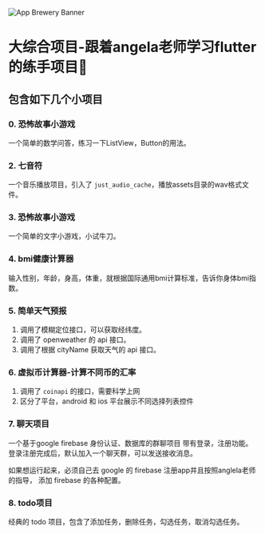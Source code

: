 ![App Brewery Banner](https://github.com/londonappbrewery/Images/blob/master/AppBreweryBanner.png)


# 大综合项目-跟着angela老师学习flutter的练手项目🤔

## 包含如下几个小项目

### 0. 恐怖故事小游戏
一个简单的数学问答，练习一下ListView，Button的用法。

### 2. 七音符
一个音乐播放项目，引入了 `just_audio_cache`，播放assets目录的wav格式文件。

### 3. 恐怖故事小游戏
一个简单的文字小游戏，小试牛刀。

### 4. bmi健康计算器
输入性别，年龄，身高，体重，就根据国际通用bmi计算标准，告诉你身体bmi指数。

### 5. 简单天气预报
1. 调用了模糊定位接口，可以获取经纬度。
2. 调用了 openweather 的 api 接口。
3. 调用了根据 cityName 获取天气的 api 接口。

### 6. 虚拟币计算器-计算不同币的汇率
1. 调用了 `coinapi` 的接口，需要科学上网
2. 区分了平台，android 和 ios 平台展示不同选择列表控件

### 7. 聊天项目
一个基于google firebase 身份认证、数据库的群聊项目
带有登录，注册功能。
登录注册完成后，默认加入一个聊天群，可以发送接收消息。

如果想运行起来，必须自己去 google 的 firebase 注册app并且按照anglela老师的指导，
添加 firebase 的各种配置。

### 8. todo项目
经典的 todo 项目，包含了添加任务，删除任务，勾选任务，取消勾选任务。